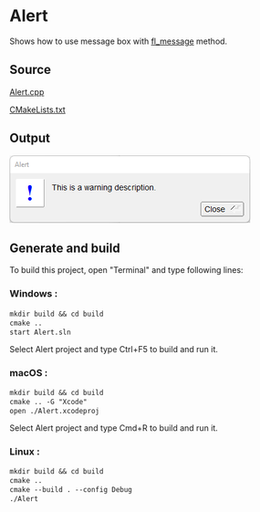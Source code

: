 # Alert

Shows how to use message box with [fl_message](https://www.fltk.org/doc-1.3/group__group__comdlg.html#ga570c50cf7641b7d85f949b6d61f51c43) method.

## Source

[Alert.cpp](Alert.cpp)

[CMakeLists.txt](CMakeLists.txt)

## Output

![output](../../../docs/Pictures/Examples/Alert.png)

## Generate and build

To build this project, open "Terminal" and type following lines:

### Windows :

``` shell
mkdir build && cd build
cmake .. 
start Alert.sln
```

Select Alert project and type Ctrl+F5 to build and run it.

### macOS :

``` shell
mkdir build && cd build
cmake .. -G "Xcode"
open ./Alert.xcodeproj
```

Select Alert project and type Cmd+R to build and run it.

### Linux :

``` shell
mkdir build && cd build
cmake .. 
cmake --build . --config Debug
./Alert
```
